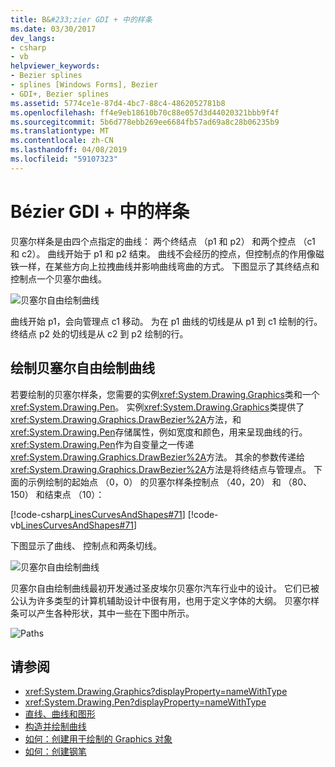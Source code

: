 ```yaml
---
title: B&#233;zier GDI + 中的样条
ms.date: 03/30/2017
dev_langs:
- csharp
- vb
helpviewer_keywords:
- Bezier splines
- splines [Windows Forms], Bezier
- GDI+, Bezier splines
ms.assetid: 5774ce1e-87d4-4bc7-88c4-4862052781b8
ms.openlocfilehash: ff4e9eb18610b70c88e057d3d44020321bbb9f4f
ms.sourcegitcommit: 5b6d778ebb269ee6684fb57ad69a8c28b06235b9
ms.translationtype: MT
ms.contentlocale: zh-CN
ms.lasthandoff: 04/08/2019
ms.locfileid: "59107323"
---
```

# <a name="b233zier-splines-in-gdi"></a>B&#233;zier GDI + 中的样条
贝塞尔样条是由四个点指定的曲线： 两个终结点 （p1 和 p2） 和两个控点 （c1 和 c2）。 曲线开始于 p1 和 p2 结束。 曲线不会经历的控点，但控制点的作用像磁铁一样，在某些方向上拉拽曲线并影响曲线弯曲的方式。 下图显示了其终结点和控制点一个贝塞尔曲线。  
  
 ![贝塞尔自由绘制曲线](./media/aboutgdip02-art11a.gif "Aboutgdip02_art11a")  
  
 曲线开始 p1，会向管理点 c1 移动。 为在 p1 曲线的切线是从 p1 到 c1 绘制的行。 终结点 p2 处的切线是从 c2 到 p2 绘制的行。  
  
## <a name="drawing-bzier-splines"></a>绘制贝塞尔自由绘制曲线  
 若要绘制的贝塞尔样条，您需要的实例<xref:System.Drawing.Graphics>类和一个<xref:System.Drawing.Pen>。 实例<xref:System.Drawing.Graphics>类提供了<xref:System.Drawing.Graphics.DrawBezier%2A>方法，和<xref:System.Drawing.Pen>存储属性，例如宽度和颜色，用来呈现曲线的行。 <xref:System.Drawing.Pen>作为自变量之一传递<xref:System.Drawing.Graphics.DrawBezier%2A>方法。 其余的参数传递给<xref:System.Drawing.Graphics.DrawBezier%2A>方法是将终结点与管理点。 下面的示例绘制的起始点 （0，0） 的贝塞尔样条控制点 （40，20） 和 （80、 150） 和结束点 （10）：  
  
 [!code-csharp[LinesCurvesAndShapes#71](~/samples/snippets/csharp/VS_Snippets_Winforms/LinesCurvesAndShapes/CS/Class1.cs#71)]
 [!code-vb[LinesCurvesAndShapes#71](~/samples/snippets/visualbasic/VS_Snippets_Winforms/LinesCurvesAndShapes/VB/Class1.vb#71)]  
  
 下图显示了曲线、 控制点和两条切线。  
  
 ![贝塞尔自由绘制曲线](./media/aboutgdip02-art12.gif "Aboutgdip02_art12")  
  
 贝塞尔自由绘制曲线最初开发通过圣皮埃尔贝塞尔汽车行业中的设计。 它们已被公认为许多类型的计算机辅助设计中很有用，也用于定义字体的大纲。 贝塞尔样条可以产生各种形状，其中一些在下图中所示。  
  
 ![Paths](./media/aboutgdip02-art13.gif "Aboutgdip02_art13")  
  
## <a name="see-also"></a>请参阅

- <xref:System.Drawing.Graphics?displayProperty=nameWithType>
- <xref:System.Drawing.Pen?displayProperty=nameWithType>
- [直线、曲线和图形](lines-curves-and-shapes.md)
- [构造并绘制曲线](constructing-and-drawing-curves.md)
- [如何：创建用于绘制的 Graphics 对象](how-to-create-graphics-objects-for-drawing.md)
- [如何：创建钢笔](how-to-create-a-pen.md)
